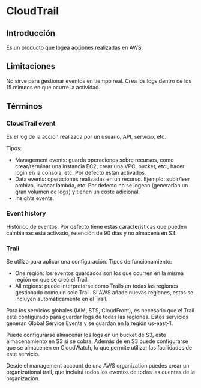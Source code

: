 # CloudTrail

## Introducción

Es un producto que logea acciones realizadas en AWS.

## Limitaciones

No sirve para gestionar eventos en tiempo real. Crea los logs dentro de los 15 minutos en que ocurre la actividad.

## Términos

### CloudTrail event

Es el log de la acción realizada por un usuario, API, servicio, etc.

Tipos:

- Management events: guarda operaciones sobre recursos, como crear/terminar una instancia EC2, crear una VPC, bucket, etc., hacer login en la consola, etc. Por defecto están activados.
- Data events: operaciones realizadas en un recurso. Ejemplo: subir/leer archivo, invocar lambda, etc. Por defecto no se logean (generarían un gran volumen de logs) y tienen un coste adicional.
- Insights events.

### Event history

Histórico de eventos. Por defecto tiene estas características que pueden cambiarse: está activado, retención de 90 días y no almacena en S3.

### Trail

Se utiliza para aplicar una configuración. Tipos de funcionamiento:

  - One region: los eventos guardados son los que ocurren en la misma región en que se creó el Trail.
  - All regions: puede interpretarse como Trails en todas las regiones gestionado como un solo Trail. Si AWS añade nuevas regiones, estas se incluyen automáticamente en el Trail.

Para los servicios globales (IAM, STS, CloudFront), es necesario que el Trail esté configurado para guardar logs de todas las regiones. Estos servicios generan Global Service Events y se guardan en la región us-east-1.

Puede configurarse almacenar los logs en un bucket de S3, este almacenamiento en S3 sí se cobra. Además de en S3 puede configurarse que se almacenen en CloudWatch, lo que permite utilizar las facilidades de este servicio.

Desde el management account de una AWS organization puedes crear un organizational trail, que incluirá todos los eventos de todas las cuentas de la organización.
